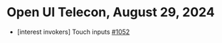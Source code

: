 Open UI Telecon, August 29, 2024
===================================
  * [interest invokers] Touch inputs [#1052](https://github.com/openui/open-ui/issues/1052)
